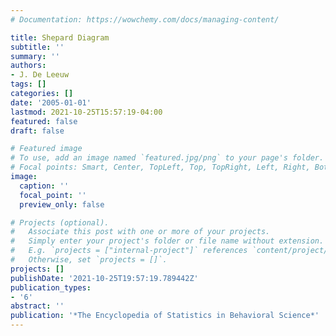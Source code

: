 ```yaml
---
# Documentation: https://wowchemy.com/docs/managing-content/

title: Shepard Diagram
subtitle: ''
summary: ''
authors:
- J. De Leeuw
tags: []
categories: []
date: '2005-01-01'
lastmod: 2021-10-25T15:57:19-04:00
featured: false
draft: false

# Featured image
# To use, add an image named `featured.jpg/png` to your page's folder.
# Focal points: Smart, Center, TopLeft, Top, TopRight, Left, Right, BottomLeft, Bottom, BottomRight.
image:
  caption: ''
  focal_point: ''
  preview_only: false

# Projects (optional).
#   Associate this post with one or more of your projects.
#   Simply enter your project's folder or file name without extension.
#   E.g. `projects = ["internal-project"]` references `content/project/deep-learning/index.md`.
#   Otherwise, set `projects = []`.
projects: []
publishDate: '2021-10-25T19:57:19.789442Z'
publication_types:
- '6'
abstract: ''
publication: '*The Encyclopedia of Statistics in Behavioral Science*'
---
```

